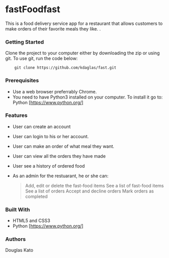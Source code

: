 # fastFoodfast

This is a food delivery service app for a restaurant that allows customers to make orders of their favorite meals they like.
.

### Getting Started

Clone the project to your computer either by downloading the zip or using git.
To use git, run the code below:
```
    git clone https://github.com/kdaglas/fast.git
```

### Prerequisites

- Use a web browser preferrably Chrome.
- You need to have Python3 installed on your computer. To install it go to:
  Python [https://www.python.org/]

### Features

- User can create an account
- User can login to his or her account.
- User can make an order of what meal they want.
- User can view all the orders they have made
- User see a history of ordered food

- As an admin for the restuarant, he or she can:
    > Add, edit or delete the fast-food items
    > See a list of fast-food items
    > See a list of orders
    > Accept and decline orders
    > Mark orders as completed

### Built With

- HTML5 and CSS3
- Python [https://www.python.org/]

### Authors

Douglas Kato
